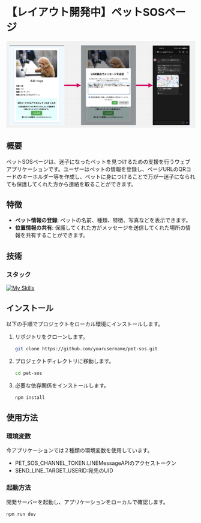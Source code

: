 # 【レイアウト開発中】ペットSOSページ
![alt text](image-1.png)
## 概要
ペットSOSページは、迷子になったペットを見つけるための支援を行うウェブアプリケーションです。ユーザーはペットの情報を登録し、ページURLのQRコードのキーホルダー等を作成し、ペットに身につけることで万が一迷子になられても保護してくれた方から連絡を取ることができます。

## 特徴
- **ペット情報の登録**: ペットの名前、種類、特徴、写真などを表示できます。
- **位置情報の共有**: 保護してくれた方がメッセージを送信してくれた場所の情報を共有することができます。

## 技術
### スタック

[![My Skills](https://skillicons.dev/icons?i=nuxt,nodejs,ts)](https://skillicons.dev)

## インストール
以下の手順でプロジェクトをローカル環境にインストールします。

1. リポジトリをクローンします。
    ```bash
    git clone https://github.com/yourusername/pet-sos.git
    ```
2. プロジェクトディレクトリに移動します。
    ```bash
    cd pet-sos
    ```
3. 必要な依存関係をインストールします。
    ```bash
    npm install
    ```

## 使用方法
### 環境変数
今アプリケーションでは２種類の環境変数を使用しています。
- PET_SOS_CHANNEL_TOKEN:LINEMessageAPIのアクセストークン
- SEND_LINE_TARGET_USERID:宛先のUID
### 起動方法
開発サーバーを起動し、アプリケーションをローカルで確認します。
```bash
npm run dev
```